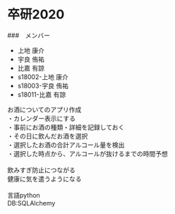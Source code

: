 # 卒研2020

###　メンバー

* 上地 康介
* 宇良 侑祐
* 比嘉 有諒
* s18002-上地 康介
* s18003-宇良 侑祐
* s18011-比嘉 有諒

お酒についてのアプリ作成
<br>
・カレンダー表示にする
<br>
・事前にお酒の種類・詳細を記録しておく
<br>
・その日に飲んだお酒を選択<br>
・選択したお酒の合計アルコール量を検出<br>
・選択した時点から、アルコールが抜けるまでの時間予想<br>
<br>
飲みすぎ防止につながる<br>
健康に気を遣うようになる<br>
<br>
言語python
<br>
DB:SQLAlchemy
